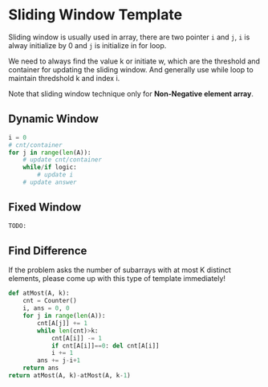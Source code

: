 # Sliding Window Template

Sliding window is usually used in array, there are two pointer `i` and `j`, `i` is alway initialize by 0 and `j` is initialize in for loop.

We need to always find the value k or initiate w, which are the threshold and container for updating the sliding window. And generally use while loop to maintain thredshold k and index i.

Note that sliding window technique only for **Non-Negative element array**.

## Dynamic Window

``` py
i = 0
# cnt/container
for j in range(len(A)):
    # update cnt/container
    while/if logic:
        # update i
    # update answer
```

## Fixed Window

``` py
TODO:
```

## Find Difference

If the problem asks the number of subarrays with at most K distinct elements, please come up with this type of template immediately!

``` py
def atMost(A, k):
    cnt = Counter()
    i, ans = 0, 0
    for j in range(len(A)):
        cnt[A[j]] += 1
        while len(cnt)>k:
            cnt[A[i]] -= 1
            if cnt[A[i]]==0: del cnt[A[i]]
            i += 1
        ans += j-i+1
    return ans
return atMost(A, k)-atMost(A, k-1)
```
